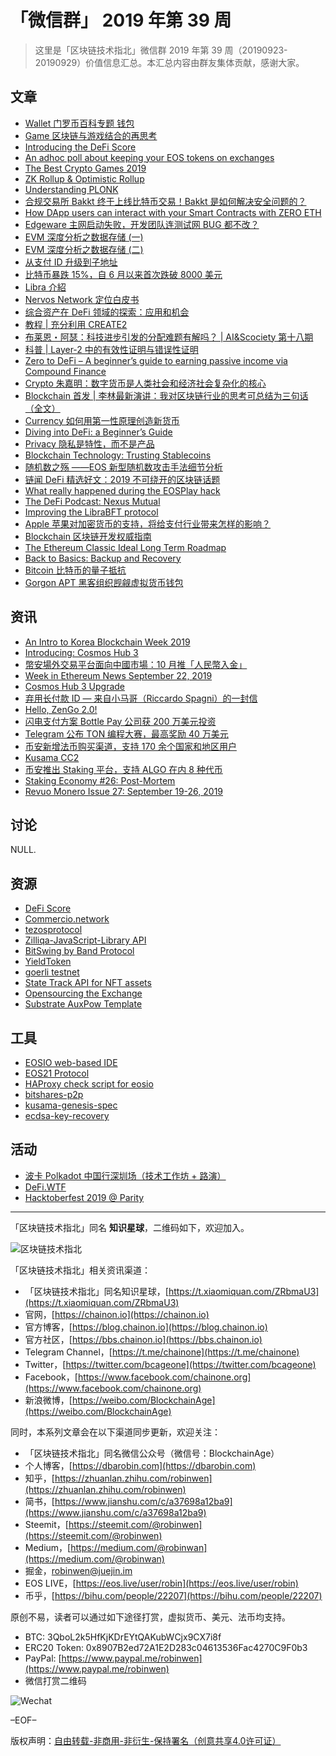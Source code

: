 # 「微信群」 2019 年第 39 周

> 这里是「区块链技术指北」微信群 2019 年第 39 周（20190923-20190929）价值信息汇总。本汇总内容由群友集体贡献，感谢大家。

## 文章

* [Wallet 门罗币百科专题 钱包](https://bbs.chainon.io/d/4424)
* [Game 区块链与游戏结合的再思考](https://bbs.chainon.io/d/4426)
* [Introducing the DeFi Score](https://bbs.chainon.io/d/4429)
* [An adhoc poll about keeping your EOS tokens on exchanges](https://bbs.chainon.io/d/4431)
* [The Best Crypto Games 2019](https://bbs.chainon.io/d/4432)
* [ZK Rollup & Optimistic Rollup](https://bbs.chainon.io/d/4433)
* [Understanding PLONK](https://bbs.chainon.io/d/4434)
* [合规交易所 Bakkt 终于上线比特币交易！Bakkt 是如何解决安全问题的？](https://bbs.chainon.io/d/4435)
* [How DApp users can interact with your Smart Contracts with ZERO ETH](https://bbs.chainon.io/d/4436)
* [Edgeware 主网启动失败，开发团队连测试网 BUG 都不改？](https://bbs.chainon.io/d/4437)
* [EVM 深度分析之数据存储 (一)](https://bbs.chainon.io/d/4443)
* [EVM 深度分析之数据存储 (二)](https://bbs.chainon.io/d/4444)
* [从支付 ID 升级到子地址](https://bbs.chainon.io/d/4445)
* [比特币暴跌 15%，自 6 月以来首次跌破 8000 美元](https://bbs.chainon.io/d/4448)
* [Libra 介紹](https://bbs.chainon.io/d/4452)
* [Nervos Network 定位白皮书](https://bbs.chainon.io/d/4453)
* [综合资产在 DeFi 领域的探索：应用和机会](https://bbs.chainon.io/d/4454)
* [教程 | 充分利用 CREATE2](https://bbs.chainon.io/d/4455)
* [布莱恩・阿瑟：科技进步引发的分配难题有解吗？ | AI&Scociety 第十八期](https://bbs.chainon.io/d/4456)
* [科普 | Layer-2 中的有效性证明与错误性证明](https://bbs.chainon.io/d/4457)
* [Zero to DeFi – A beginner’s guide to earning passive income via Compound Finance](https://bbs.chainon.io/d/4458)
* [Crypto 朱嘉明：数字货币是人类社会和经济社会复杂化的核心](https://bbs.chainon.io/d/4459)
* [Blockchain 首发 | 李林最新演讲：我对区块链行业的思考可总结为三句话（全文）](https://bbs.chainon.io/d/4460)
* [Currency 如何用第一性原理创造新货币](https://bbs.chainon.io/d/4461)
* [Diving into DeFi: a Beginner’s Guide](https://blog.wings.ai/diving-into-defi-a-beginners-guide-1b0253855e52)
* [Privacy 隐私是特性，而不是产品](https://bbs.chainon.io/d/4463)
* [Blockchain Technology: Trusting Stablecoins](https://bbs.chainon.io/d/4464)
* [随机数之殇 ——EOS 新型随机数攻击手法细节分析](https://bbs.chainon.io/d/4467)
* [链闻 DeFi 精选好文：2019 不可绕开的区块链话题](https://bbs.chainon.io/d/4473)
* [What really happened during the EOSPlay hack](https://bbs.chainon.io/d/4475)
* [The DeFi Podcast: Nexus Mutual](https://bbs.chainon.io/d/4476)
* [Improving the LibraBFT protocol](https://bbs.chainon.io/d/4477)
* [Apple 苹果对加密货币的支持，将给支付行业带来怎样的影响？](https://bbs.chainon.io/d/4481)
* [Blockchain 区块链开发权威指南](https://bbs.chainon.io/d/4484)
* [The Ethereum Classic Ideal Long Term Roadmap](https://bbs.chainon.io/d/4487)
* [Back to Basics: Backup and Recovery](https://bbs.chainon.io/d/4489)
* [Bitcoin 比特币的量子抵抗](https://bbs.chainon.io/d/4490)
* [Gorgon APT 黑客组织觊觎虚拟货币钱包](https://bbs.chainon.io/d/4491)

## 资讯

* [An Intro to Korea Blockchain Week 2019](https://bbs.chainon.io/d/4422)
* [Introducing: Cosmos Hub 3](https://bbs.chainon.io/d/4423)
* [幣安場外交易平台面向中國市場：10 月推「人民幣入金」](https://bbs.chainon.io/d/4425)
* [Week in Ethereum News September 22, 2019](https://bbs.chainon.io/d/4428)
* [Cosmos Hub 3 Upgrade](https://bbs.chainon.io/d/4442)
* [弃用长付款 ID — 来自小马哥（Riccardo Spagni）的一封信](https://bbs.chainon.io/d/4446)
* [Hello, ZenGo 2.0!](https://bbs.chainon.io/d/4447)
* [闪电支付方案 Bottle Pay 公司获 200 万美元投资](https://bbs.chainon.io/d/4469)
* [Telegram 公布 TON 编程大赛，最高奖励 40 万美元](https://bbs.chainon.io/d/4470)
* [币安新增法币购买渠道，支持 170 余个国家和地区用户](https://bbs.chainon.io/d/4471)
* [Kusama CC2](https://bbs.chainon.io/d/4478)
* [币安推出 Staking 平台，支持 ALGO 在内 8 种代币](https://bbs.chainon.io/d/4483)
* [Staking Economy #26: Post-Mortem](https://bbs.chainon.io/d/4486)
* [Revuo Monero Issue 27: September 19-26, 2019](https://bbs.chainon.io/d/4488)

## 讨论

NULL.

## 资源

* [DeFi Score](https://bbs.chainon.io/d/4421)
* [Commercio.network](https://bbs.chainon.io/d/4438)
* [tezosprotocol](https://bbs.chainon.io/d/4439)
* [Zilliqa-JavaScript-Library API](https://bbs.chainon.io/d/4451)
* [BitSwing by Band Protocol](https://bbs.chainon.io/d/4465)
* [YieldToken](https://bbs.chainon.io/d/4468)
* [goerli testnet](https://bbs.chainon.io/d/4472)
* [State Track API for NFT assets](https://bbs.chainon.io/d/4479)
* [Opensourcing the Exchange](https://bbs.chainon.io/d/4480)
* [Substrate AuxPow Template](https://bbs.chainon.io/d/4493)

## 工具

* [EOSIO web-based IDE](https://bbs.chainon.io/d/4427)
* [EOS21 Protocol](https://bbs.chainon.io/d/4440)
* [HAProxy check script for eosio](https://bbs.chainon.io/d/4441)
* [bitshares-p2p](https://bbs.chainon.io/d/4449)
* [kusama-genesis-spec](https://bbs.chainon.io/d/4450)
* [ecdsa-key-recovery](https://bbs.chainon.io/d/4492)

## 活动

* [波卡 Polkadot 中国行深圳场（技术工作坊 + 路演）](https://bbs.chainon.io/d/4430)
* [DeFi.WTF](https://bbs.chainon.io/d/4466)
* [Hacktoberfest 2019 @ Parity](https://bbs.chainon.io/d/4474)

***

「区块链技术指北」同名 **知识星球**，二维码如下，欢迎加入。

![区块链技术指北](https://cdn.dbarobin.com/3YzonTR.png)

「区块链技术指北」相关资讯渠道：

* 「区块链技术指北」同名知识星球，[https://t.xiaomiquan.com/ZRbmaU3](https://t.xiaomiquan.com/ZRbmaU3)
* 官网，[https://chainon.io](https://chainon.io)
* 官方博客，[https://blog.chainon.io](https://blog.chainon.io)
* 官方社区，[https://bbs.chainon.io](https://bbs.chainon.io)
* Telegram Channel，[https://t.me/chainone](https://t.me/chainone)
* Twitter，[https://twitter.com/bcageone](https://twitter.com/bcageone)
* Facebook，[https://www.facebook.com/chainone.org](https://www.facebook.com/chainone.org)
* 新浪微博，[https://weibo.com/BlockchainAge](https://weibo.com/BlockchainAge)

同时，本系列文章会在以下渠道同步更新，欢迎关注：

* 「区块链技术指北」同名微信公众号（微信号：BlockchainAge）
* 个人博客，[https://dbarobin.com](https://dbarobin.com)
* 知乎，[https://zhuanlan.zhihu.com/robinwen](https://zhuanlan.zhihu.com/robinwen)
* 简书，[https://www.jianshu.com/c/a37698a12ba9](https://www.jianshu.com/c/a37698a12ba9)
* Steemit，[https://steemit.com/@robinwen](https://steemit.com/@robinwen)
* Medium，[https://medium.com/@robinwan](https://medium.com/@robinwan)
* 掘金，[robinwen@juejin.im](https://juejin.im/user/5673ccae60b2260ee435f89a/posts)
* EOS LIVE，[https://eos.live/user/robin](https://eos.live/user/robin)
* 币乎，[https://bihu.com/people/22207](https://bihu.com/people/22207)

原创不易，读者可以通过如下途径打赏，虚拟货币、美元、法币均支持。

* BTC: 3QboL2k5HfKjKDrEYtQAKubWCjx9CX7i8f
* ERC20 Token: 0x8907B2ed72A1E2D283c04613536Fac4270C9F0b3
* PayPal: [https://www.paypal.me/robinwen](https://www.paypal.me/robinwen)
* 微信打赏二维码

![Wechat](https://cdn.dbarobin.com/SzoNl5b.jpg)

–EOF–

版权声明：[自由转载-非商用-非衍生-保持署名（创意共享4.0许可证）](http://creativecommons.org/licenses/by-nc-nd/4.0/deed.zh)